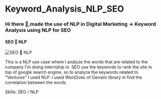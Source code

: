 # Keyword_Analysis_NLP_SEO

### Hi there 👋,made the use of NLP in Digital Marketing  ->  Keyword Analysis using NLP for SEO
#### SEO  🔗 NLP
![SEO  🔗 NLP](![hit](most_least_words.png))

This is a NLP use case where I analyze the words that are related to the company I'm doing internship in. 
SEO use the keywords to rank the site in top of google search engine, so to analyze the keywords related to "Ventures" I used NLP.
I used Word2vec of Gensim library in find the correlation between the words

Skills: SEO / NLP
